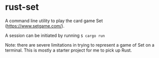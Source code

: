 # rust-set

A command line utility to play the card game Set (https://www.setgame.com/).

A session can be initiated by running `$ cargo run`

Note: there are severe limitations in trying to represent a game of Set on a terminal. This is mostly a starter project for me to pick up Rust.
